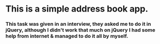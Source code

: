 # This is a simple address book app.
### This task was given in an interview, they asked me to do it in jQuery, although I didn't work that much on jQuery I had some help from internet & managed to do it all by myself.
